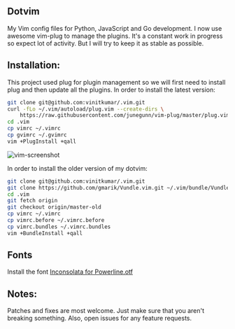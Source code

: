 ## Dotvim

My Vim config files for Python, JavaScript and Go development. I now use awesome vim-plug
to manage the plugins. It's a constant work in progress so expect lot of activity. But I will
try to keep it as stable as possible.

## Installation:

This project used plug for plugin management so we will first need to install plug and then update all the plugins. In order to install the latest version:

```sh
git clone git@github.com:vinitkumar/.vim.git
curl -fLo ~/.vim/autoload/plug.vim --create-dirs \
    https://raw.githubusercontent.com/junegunn/vim-plug/master/plug.vim
cd .vim
cp vimrc ~/.vimrc
cp gvimrc ~/.gvimrc
vim +PlugInstall +qall
```

![vim-screenshot](https://cldup.com/Rm0T_9SQit.png)

In order to install the older version of my dotvim:

```sh
git clone git@github.com:vinitkumar/.vim.git
git clone https://github.com/gmarik/Vundle.vim.git ~/.vim/bundle/Vundle.vim
cd .vim
git fetch origin
git checkout origin/master-old
cp vimrc ~/.vimrc
cp vimrc.before ~/.vimrc.before
cp vimrc.bundles ~/.vimrc.bundles
vim +BundleInstall +qall
```

## Fonts

Install the font [Inconsolata for Powerline.otf](https://github.com/powerline/fonts/raw/master/Inconsolata/Inconsolata%20for%20Powerline.otf)

## Notes:

Patches and fixes are most welcome. Just make sure that you aren't breaking something. Also, open issues
for any feature requests.
